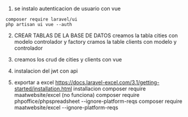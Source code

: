 1. se instalo autenticacion de usuario con vue 
```
composer require laravel/ui
php artisan ui vue --auth 
```

2. CREAR TABLAS DE LA BASE DE DATOS
    creamos la tabla cities con modelo controlador y factory
    cramos la table clients con modelo y controlador
3. creamos los crud de cities y clients con vue

4. instalacion del jwt con api



5. exportar a excel
    https://docs.laravel-excel.com/3.1/getting-started/installation.html
    installacion
        composer require maatwebsite/excel  (no funciona)
        composer require phpoffice/phpspreadsheet --ignore-platform-reqs
        composer require maatwebsite/excel --ignore-platform-reqs

